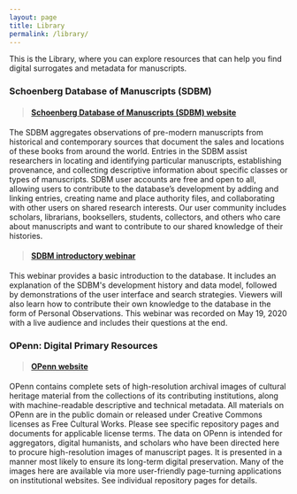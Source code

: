 ```yaml
---
layout: page
title: Library
permalink: /library/
---
```


This is the Library, where you can explore resources that can help you
find digital surrogates and metadata for manuscripts.

### Schoenberg Database of Manuscripts (SDBM)

> #### [Schoenberg Database of Manuscripts (SDBM) website](https://sdbm.library.upenn.edu/)
The SDBM aggregates observations of pre-modern manuscripts from
historical and contemporary sources that document the sales and
locations of these books from around the world. Entries in the SDBM
assist researchers in locating and identifying particular manuscripts,
establishing provenance, and collecting descriptive information about
specific classes or types of manuscripts. SDBM user accounts are free
and open to all, allowing users to contribute to the database’s
development by adding and linking entries, creating name and place
authority files, and collaborating with other users on shared research
interests. Our user community includes scholars, librarians,
booksellers, students, collectors, and others who care about manuscripts
and want to contribute to our shared knowledge of their histories.

> #### [SDBM introductory webinar](https://youtu.be/pn6H0I4sS4Q)
This webinar provides a basic introduction to the database. It includes
an explanation of the SDBM's development history and data model,
followed by demonstrations of the user interface and search strategies.
Viewers will also learn how to contribute their own knowledge to the
database in the form of Personal Observations. This webinar was recorded
on May 19, 2020 with a live audience and includes their questions at the
end.

### OPenn: Digital Primary Resources

> #### [OPenn website](http://openn.library.upenn.edu/)
OPenn contains complete sets of high-resolution archival images of
cultural heritage material from the collections of its contributing
institutions, along with machine-readable descriptive and technical
metadata. All materials on OPenn are in the public domain or released
under Creative Commons licenses as Free Cultural Works. Please see
specific repository pages and documents for applicable license terms.
The data on OPenn is intended for aggregators, digital humanists, and
scholars who have been directed here to procure high-resolution images
of manuscript pages. It is presented in a manner most likely to ensure
its long-term digital preservation. Many of the images here are
available via more user-friendly page-turning applications on
institutional websites. See individual repository pages for details.